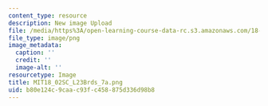 ```yaml
---
content_type: resource
description: New image Upload
file: /media/https%3A/open-learning-course-data-rc.s3.amazonaws.com/18-02sc-multivariable-calculus-fall-2010/b80e124c9caac93fc458875d336d98b8_MIT18_02SC_L23Brds_7a.png
file_type: image/png
image_metadata:
  caption: ''
  credit: ''
  image-alt: ''
resourcetype: Image
title: MIT18_02SC_L23Brds_7a.png
uid: b80e124c-9caa-c93f-c458-875d336d98b8
---
```

